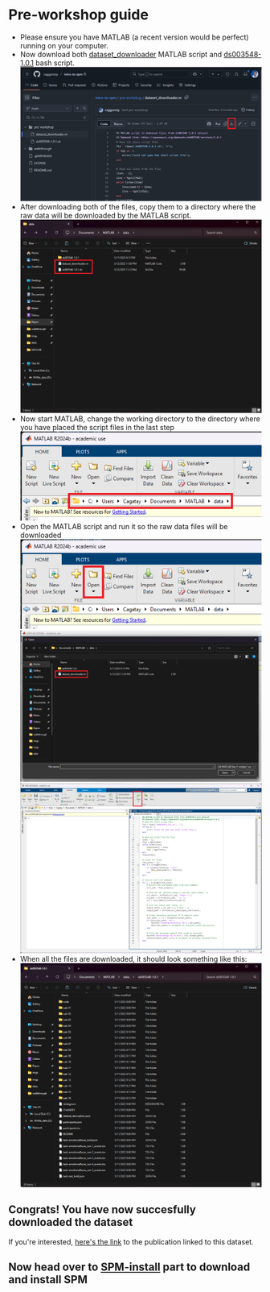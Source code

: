 # Pre-workshop guide
- Please ensure you have MATLAB (a recent version would be perfect) running on your computer.
- Now download both [dataset_downloader](./dataset_downloader.m) MATLAB script and [ds003548-1.0.1](./ds003548-1.0.1.sh) bash script.
![Download button place](./imgs/download.png)
- After downloading both of the files, copy them to a directory where the raw data will be downloaded by the MATLAB script.
![Placement of downloaded script files](./imgs/download2.png)
- Now start MATLAB, change the working directory to the directory where you have placed the script files in the last step
![Change working directory](./imgs/download3.png)
- Open the MATLAB script and run it so the raw data files will be downloaded
![Open the MATLAB script](./imgs/download4.png)
![Open the MATLAB script](./imgs/download5.png)
![Open the MATLAB script](./imgs/download6.png)
- When all the files are downloaded, it should look something like this:
![Final directory structure](./imgs/download7.png)

## **Congrats!** You have now succesfully downloaded the dataset
If you're interested, [here's the link](https://www.biorxiv.org/content/10.1101/2021.04.04.438425v3.full.pdf) to the publication linked to this dataset.

## Now head over to [SPM-install](../walkthrough/spm_install.md) part to download and install SPM